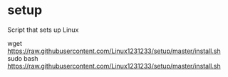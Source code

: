 # setup
Script that sets up Linux 

wget https://raw.githubusercontent.com/Linux1231233/setup/master/install.sh
sudo bash https://raw.githubusercontent.com/Linux1231233/setup/master/install.sh
